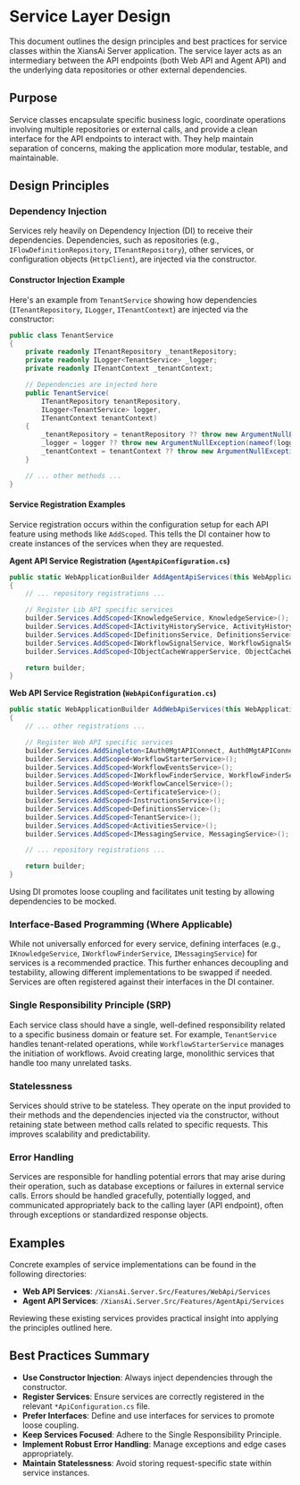 # Service Layer Design

This document outlines the design principles and best practices for service classes within the XiansAi Server application. The service layer acts as an intermediary between the API endpoints (both Web API and Agent API) and the underlying data repositories or other external dependencies.

## Purpose

Service classes encapsulate specific business logic, coordinate operations involving multiple repositories or external calls, and provide a clean interface for the API endpoints to interact with. They help maintain separation of concerns, making the application more modular, testable, and maintainable.

## Design Principles

### Dependency Injection

Services rely heavily on Dependency Injection (DI) to receive their dependencies. Dependencies, such as repositories (e.g., `IFlowDefinitionRepository`, `ITenantRepository`), other services, or configuration objects (`HttpClient`), are injected via the constructor.

#### Constructor Injection Example

Here's an example from `TenantService` showing how dependencies (`ITenantRepository`, `ILogger`, `ITenantContext`) are injected via the constructor:

```csharp
public class TenantService
{
    private readonly ITenantRepository _tenantRepository;
    private readonly ILogger<TenantService> _logger;
    private readonly ITenantContext _tenantContext;

    // Dependencies are injected here
    public TenantService(
        ITenantRepository tenantRepository,
        ILogger<TenantService> logger,
        ITenantContext tenantContext)
    {
        _tenantRepository = tenantRepository ?? throw new ArgumentNullException(nameof(tenantRepository));
        _logger = logger ?? throw new ArgumentNullException(nameof(logger));
        _tenantContext = tenantContext ?? throw new ArgumentNullException(nameof(tenantContext));
    }

    // ... other methods ...
}
```

#### Service Registration Examples

Service registration occurs within the configuration setup for each API feature using methods like `AddScoped`. This tells the DI container how to create instances of the services when they are requested.

**Agent API Service Registration (`AgentApiConfiguration.cs`)**

```csharp
public static WebApplicationBuilder AddAgentApiServices(this WebApplicationBuilder builder)
{
    // ... repository registrations ...

    // Register Lib API specific services
    builder.Services.AddScoped<IKnowledgeService, KnowledgeService>();
    builder.Services.AddScoped<IActivityHistoryService, ActivityHistoryService>();
    builder.Services.AddScoped<IDefinitionsService, DefinitionsService>();
    builder.Services.AddScoped<IWorkflowSignalService, WorkflowSignalService>();
    builder.Services.AddScoped<IObjectCacheWrapperService, ObjectCacheWrapperService>();

    return builder;
}
```

**Web API Service Registration (`WebApiConfiguration.cs`)**

```csharp
public static WebApplicationBuilder AddWebApiServices(this WebApplicationBuilder builder)
{
    // ... other registrations ...

    // Register Web API specific services
    builder.Services.AddSingleton<IAuth0MgtAPIConnect, Auth0MgtAPIConnect>(); // Singleton example
    builder.Services.AddScoped<WorkflowStarterService>();
    builder.Services.AddScoped<WorkflowEventsService>();
    builder.Services.AddScoped<IWorkflowFinderService, WorkflowFinderService>();
    builder.Services.AddScoped<WorkflowCancelService>();
    builder.Services.AddScoped<CertificateService>();
    builder.Services.AddScoped<InstructionsService>();
    builder.Services.AddScoped<DefinitionsService>();
    builder.Services.AddScoped<TenantService>();
    builder.Services.AddScoped<ActivitiesService>();
    builder.Services.AddScoped<IMessagingService, MessagingService>();

    // ... repository registrations ...

    return builder;
}
```

Using DI promotes loose coupling and facilitates unit testing by allowing dependencies to be mocked.

### Interface-Based Programming (Where Applicable)

While not universally enforced for every service, defining interfaces (e.g., `IKnowledgeService`, `IWorkflowFinderService`, `IMessagingService`) for services is a recommended practice. This further enhances decoupling and testability, allowing different implementations to be swapped if needed. Services are often registered against their interfaces in the DI container.

### Single Responsibility Principle (SRP)

Each service class should have a single, well-defined responsibility related to a specific business domain or feature set. For example, `TenantService` handles tenant-related operations, while `WorkflowStarterService` manages the initiation of workflows. Avoid creating large, monolithic services that handle too many unrelated tasks.

### Statelessness

Services should strive to be stateless. They operate on the input provided to their methods and the dependencies injected via the constructor, without retaining state between method calls related to specific requests. This improves scalability and predictability.

### Error Handling

Services are responsible for handling potential errors that may arise during their operation, such as database exceptions or failures in external service calls. Errors should be handled gracefully, potentially logged, and communicated appropriately back to the calling layer (API endpoint), often through exceptions or standardized response objects.

## Examples

Concrete examples of service implementations can be found in the following directories:

- **Web API Services**: `/XiansAi.Server.Src/Features/WebApi/Services`
- **Agent API Services**: `/XiansAi.Server.Src/Features/AgentApi/Services`

Reviewing these existing services provides practical insight into applying the principles outlined here.

## Best Practices Summary

- **Use Constructor Injection**: Always inject dependencies through the constructor.
- **Register Services**: Ensure services are correctly registered in the relevant `*ApiConfiguration.cs` file.
- **Prefer Interfaces**: Define and use interfaces for services to promote loose coupling.
- **Keep Services Focused**: Adhere to the Single Responsibility Principle.
- **Implement Robust Error Handling**: Manage exceptions and edge cases appropriately.
- **Maintain Statelessness**: Avoid storing request-specific state within service instances.
